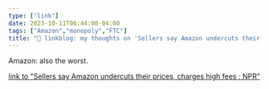 ```yaml
---
type: ["link"]
date: 2023-10-11T06:44:08-04:00
tags: ["Amazon","monopoly","FTC"]
title: "🔗 linkblog: my thoughts on 'Sellers say Amazon undercuts their prices, charges high fees : NPR'"
---
```

Amazon: also the worst.

[link to "Sellers say Amazon undercuts their prices, charges high fees : NPR"](https://www.npr.org/2023/10/11/1204264632/amazon-sellers-prices-monopoly-lawsuit)
